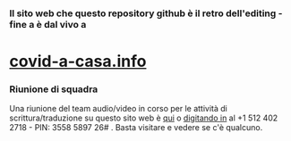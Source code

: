 ### Il sito web che questo repository github è il retro dell'editing -fine a è dal vivo a

# [covid-a-casa.info](https://www.covid-a-casa.info)


### Riunione di squadra

Una riunione del team audio/video in corso per le attività di scrittura/traduzione su questo sito web è [qui](https://meet.jit.si/OngoingTeamMeetingForCovidAtHome) o [digitando in](+15124022718) al +1 512 402 2718 - PIN: 3558 5897 26# . Basta visitare e vedere se c'è qualcuno.
